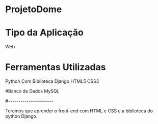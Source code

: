 # ProjetoDome

# Tipo da Aplicação
Web

# Ferramentas Utilizadas
Python Com Biblioteca Django
HTML5
CSS3

#Banco de Dados
MySQL

#----------------------

Teremos que aprender o front-end
com HTML e CSS e a biblioteca do
python Django.
